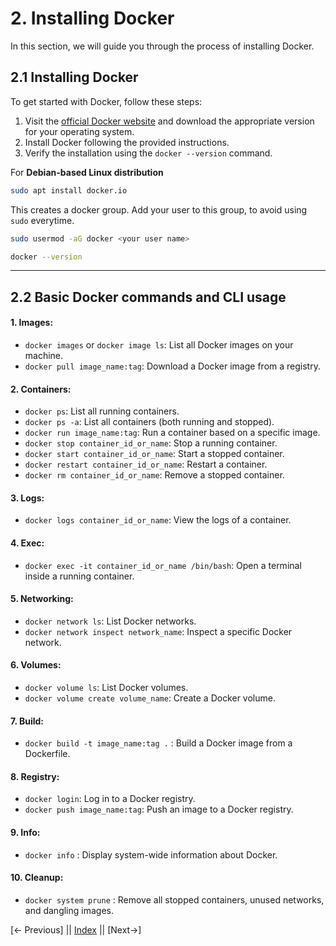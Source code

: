# 2. Installing Docker

In this section, we will guide you through the process of installing Docker.

## 2.1 Installing Docker

To get started with Docker, follow these steps:

1. Visit the [official Docker website](https://www.docker.com/) and download the appropriate version for your operating system.
2. Install Docker following the provided instructions.
3. Verify the installation using the `docker --version` command.

For **Debian-based Linux distribution**

```bash
sudo apt install docker.io
```

This creates a docker group.
Add your user to this group, to avoid using `sudo` everytime.

```bash
sudo usermod -aG docker <your user name>
```

```bash
docker --version
```

---

## 2.2 Basic Docker commands and CLI usage

#### 1. Images:

- `docker images` or `docker image ls`: List all Docker images on your machine.
- `docker pull image_name:tag`: Download a Docker image from a registry.

#### 2. Containers:

- `docker ps`: List all running containers.
- `docker ps -a`: List all containers (both running and stopped).
- `docker run image_name:tag`: Run a container based on a specific image.
- `docker stop container_id_or_name`: Stop a running container.
- `docker start container_id_or_name`: Start a stopped container.
- `docker restart container_id_or_name`: Restart a container.
- `docker rm container_id_or_name`: Remove a stopped container.

#### 3. Logs:

- `docker logs container_id_or_name`: View the logs of a container.

#### 4. Exec:

- `docker exec -it container_id_or_name /bin/bash`: Open a terminal inside a running container.

#### 5. Networking:

- `docker network ls`: List Docker networks.
- `docker network inspect network_name`: Inspect a specific Docker network.

#### 6. Volumes:

- `docker volume ls`: List Docker volumes.
- `docker volume create volume_name`: Create a Docker volume.

#### 7. Build:

- `docker build -t image_name:tag .` : Build a Docker image from a Dockerfile.

#### 8. Registry:

- `docker login`: Log in to a Docker registry.
- `docker push image_name:tag`: Push an image to a Docker registry.

#### 9. Info:

- `docker info` : Display system-wide information about Docker.

#### 10. Cleanup:

- `docker system prune` : Remove all stopped containers, unused networks, and dangling images.

[← Previous] || [Index](../README.md) || [Next→]
